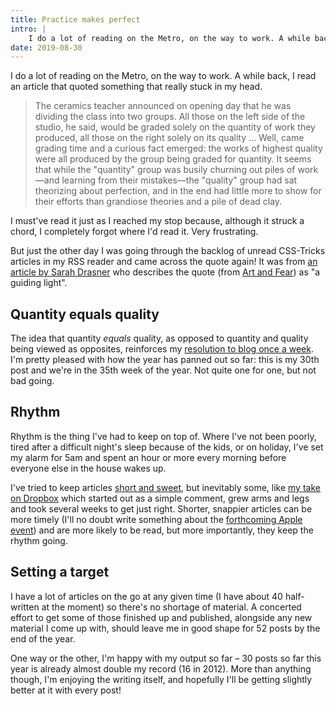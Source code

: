 ```yaml
---
title: Practice makes perfect
intro: |
    I do a lot of reading on the Metro, on the way to work. A while back, I read an article that quoted something that really stuck in my head.
date: 2019-08-30
---
```


I do a lot of reading on the Metro, on the way to work. A while back, I read an article that quoted something that really stuck in my head.

> The ceramics teacher announced on opening day that he was dividing the class into two groups. All those on the left side of the studio, he said, would be graded solely on the quantity of work they produced, all those on the right solely on its quality … Well, came grading time and a curious fact emerged: the works of highest quality were all produced by the group being graded for quantity. It seems that while the "quantity" group was busily churning out piles of work—and learning from their mistakes—the "quality" group had sat theorizing about perfection, and in the end had little more to show for their efforts than grandiose theories and a pile of dead clay.

I must've read it just as I reached my stop because, although it struck a chord, I completely forgot where I'd read it. Very frustrating.

But just the other day I was going through the backlog of unread CSS-Tricks articles in my RSS reader and came across the quote again! It was from [an article by Sarah Drasner](https://css-tricks.com/learning-to-learn/) who describes the quote (from [Art and Fear](https://books.apple.com/gb/book/art-fear/id392265214)) as "a guiding light".


## Quantity equals quality

The idea that quantity *equals* quality, as opposed to quantity and quality being viewed as opposites, reinforces my [resolution to blog once a week](/blog/a-new-years-resolution-for-2019). I'm pretty pleased with how the year has panned out so far: this is my 30th post and we're in the 35th week of the year. Not quite one for one, but not bad going.


## Rhythm

Rhythm is the thing I've had to keep on top of. Where I've not been poorly, tired after a difficult night's sleep because of the kids, or on holiday, I've set my alarm for 5am and spent an hour or more every morning before everyone else in the house wakes up.

I've tried to keep articles [short and sweet](https://tempertemper.net/blog/settling-for-less), but inevitably some, like [my take on Dropbox](/blog/stop-the-ride-i-want-to-get-off) which started out as a simple comment, grew arms and legs and took several weeks to get just right. Shorter, snappier articles can be more timely (I'll no doubt write something about the [forthcoming Apple event](https://www.loopinsight.com/2019/08/29/apple-sends-invite-for-september-10-event/)) and are more likely to be read, but more importantly, they keep the rhythm going.


## Setting a target

I have a lot of articles on the go at any given time (I have about 40 half-written at the moment) so there's no shortage of material. A concerted effort to get some of those finished up and published, alongside any new material I come up with, should leave me in good shape for 52 posts by the end of the year.

One way or the other, I'm happy with my output so far – 30 posts so far this year is already almost double my record (16 in 2012). More than anything though, I'm enjoying the writing itself, and hopefully I'll be getting slightly better at it with every post!
